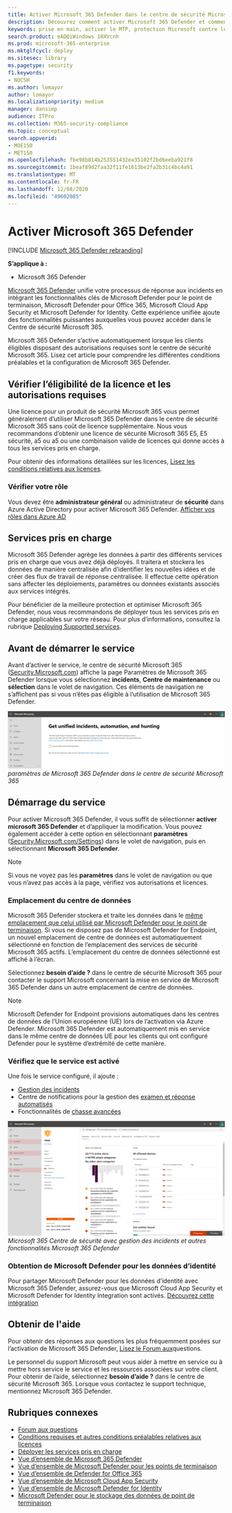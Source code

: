 ```yaml
---
title: Activer Microsoft 365 Defender dans le centre de sécurité Microsoft 365
description: Découvrez comment activer Microsoft 365 Defender et commencer à intégrer votre incident de sécurité et votre réponse.
keywords: prise en main, activer le MTP, protection Microsoft contre les menaces, M365, sécurité, emplacement des données, autorisations requises, éligibilité des licences, page Paramètres
search.product: eADQiWindows 10XVcnh
ms.prod: microsoft-365-enterprise
ms.mktglfcycl: deploy
ms.sitesec: library
ms.pagetype: security
f1.keywords:
- NOCSH
ms.author: lomayor
author: lomayor
ms.localizationpriority: medium
manager: dansimp
audience: ITPro
ms.collection: M365-security-compliance
ms.topic: conceptual
search.appverid:
- MOE150
- MET150
ms.openlocfilehash: fbe98b814b253551432ea35102f2bd6eeba921f8
ms.sourcegitcommit: 1beaf89d2faa32f11fe1613be2fa2b31c4bc4a91
ms.translationtype: MT
ms.contentlocale: fr-FR
ms.lasthandoff: 12/08/2020
ms.locfileid: "49602085"
---
```

# <a name="turn-on-microsoft-365-defender"></a>Activer Microsoft 365 Defender

[!INCLUDE [Microsoft 365 Defender rebranding](../includes/microsoft-defender.md)]


**S’applique à :**
- Microsoft 365 Defender

[Microsoft 365 Defender](microsoft-threat-protection.md) unifie votre processus de réponse aux incidents en intégrant les fonctionnalités clés de Microsoft Defender pour le point de terminaison, Microsoft Defender pour Office 365, Microsoft Cloud App Security et Microsoft Defender for Identity. Cette expérience unifiée ajoute des fonctionnalités puissantes auxquelles vous pouvez accéder dans le Centre de sécurité Microsoft 365.

Microsoft 365 Defender s’active automatiquement lorsque les clients éligibles disposant des autorisations requises sont le centre de sécurité Microsoft 365. Lisez cet article pour comprendre les différentes conditions préalables et la configuration de Microsoft 365 Defender.

## <a name="check-license-eligibility-and-required-permissions"></a>Vérifier l’éligibilité de la licence et les autorisations requises
Une licence pour un produit de sécurité Microsoft 365 vous permet généralement d’utiliser Microsoft 365 Defender dans le centre de sécurité Microsoft 365 sans coût de licence supplémentaire. Nous vous recommandons d’obtenir une licence de sécurité Microsoft 365 E5, E5 sécurité, a5 ou a5 ou une combinaison valide de licences qui donne accès à tous les services pris en charge.

Pour obtenir des informations détaillées sur les licences, [Lisez les conditions relatives aux licences](prerequisites.md#licensing-requirements).

### <a name="check-your-role"></a>Vérifier votre rôle
Vous devez être **administrateur général** ou administrateur de **sécurité** dans Azure Active Directory pour activer Microsoft 365 Defender. [Afficher vos rôles dans Azure AD](https://docs.microsoft.com//azure/active-directory/users-groups-roles/directory-manage-roles-portal)

## <a name="supported-services"></a>Services pris en charge
Microsoft 365 Defender agrège les données à partir des différents services pris en charge que vous avez déjà déployés. Il traitera et stockera les données de manière centralisée afin d’identifier les nouvelles idées et de créer des flux de travail de réponse centralisée. Il effectue cette opération sans affecter les déploiements, paramètres ou données existants associés aux services intégrés.

Pour bénéficier de la meilleure protection et optimiser Microsoft 365 Defender, nous vous recommandons de déployer tous les services pris en charge applicables sur votre réseau. Pour plus d’informations, consultez la rubrique [Deploying Supported services](deploy-supported-services.md).

## <a name="before-starting-the-service"></a>Avant de démarrer le service
Avant d’activer le service, le centre de sécurité Microsoft 365 ([Security.Microsoft.com](https://security.microsoft.com)) affiche la page Paramètres de Microsoft 365 Defender lorsque vous sélectionnez **incidents**, **Centre de maintenance** ou **sélection** dans le volet de navigation. Ces éléments de navigation ne s’affichent pas si vous n’êtes pas éligible à l’utilisation de Microsoft 365 Defender.

![Image de la page Paramètres de Microsoft 365 Defender affichée si Microsoft 365 Defender n’a pas été activé pour les ](../../media/mtp-enable/mtp-settings.png)
 *paramètres de Microsoft 365 Defender dans le centre de sécurité Microsoft 365*

## <a name="starting-the-service"></a>Démarrage du service
Pour activer Microsoft 365 Defender, il vous suffit de sélectionner **activer microsoft 365 Defender** et d’appliquer la modification. Vous pouvez également accéder à cette option en sélectionnant **paramètres** ([Security.Microsoft.com/Settings](https://security.microsoft.com/settings)) dans le volet de navigation, puis en sélectionnant **Microsoft 365 Defender**.

>[!NOTE]
>Si vous ne voyez pas les **paramètres** dans le volet de navigation ou que vous n’avez pas accès à la page, vérifiez vos autorisations et licences.

### <a name="data-center-location"></a>Emplacement du centre de données
Microsoft 365 Defender stockera et traite les données dans le [même emplacement que celui utilisé par Microsoft Defender pour le point de terminaison](https://docs.microsoft.com/windows/security/threat-protection/microsoft-defender-atp/data-storage-privacy). Si vous ne disposez pas de Microsoft Defender for Endpoint, un nouvel emplacement de centre de données est automatiquement sélectionné en fonction de l’emplacement des services de sécurité Microsoft 365 actifs. L’emplacement du centre de données sélectionné est affiché à l’écran. 

Sélectionnez **besoin d’aide ?** dans le centre de sécurité Microsoft 365 pour contacter le support Microsoft concernant la mise en service de Microsoft 365 Defender dans un autre emplacement de centre de données. 

>[!NOTE]
>Microsoft Defender for Endpoint provisions automatiques dans les centres de données de l’Union européenne (UE) lors de l’activation via Azure Defender. Microsoft 365 Defender est automatiquement mis en service dans le même centre de données UE pour les clients qui ont configuré Defender pour le système d’extrémité de cette manière. 

### <a name="confirm-that-the-service-is-on"></a>Vérifiez que le service est activé
Une fois le service configuré, il ajoute :

- [Gestion des incidents](incidents-overview.md)
- Centre de notifications pour la gestion des [examen et réponse automatisés](mtp-autoir.md)
- Fonctionnalités de [chasse avancées](advanced-hunting-overview.md)

![Image du volet de navigation du centre de sécurité Microsoft 365 avec les fonctionnalités Microsoft 365 Defender ](../../media/mtp-enable/mtp-on.png)
 *Microsoft 365 Centre de sécurité avec gestion des incidents et autres fonctionnalités Microsoft 365 Defender*

### <a name="getting-microsoft-defender-for-identity-data"></a>Obtention de Microsoft Defender pour les données d’identité
Pour partager Microsoft Defender pour les données d’identité avec Microsoft 365 Defender, assurez-vous que Microsoft Cloud App Security et Microsoft Defender for Identity Integration sont activés. [Découvrez cette intégration](https://docs.microsoft.com/cloud-app-security/aatp-integration)


## <a name="get-assistance"></a>Obtenir de l'aide

Pour obtenir des réponses aux questions les plus fréquemment posées sur l’activation de Microsoft 365 Defender, [Lisez le Forum aux](mtp-enable-faq.md)questions.

Le personnel du support Microsoft peut vous aider à mettre en service ou à mettre hors service le service et les ressources associées sur votre client. Pour obtenir de l’aide, sélectionnez **besoin d’aide ?** dans le centre de sécurité Microsoft 365. Lorsque vous contactez le support technique, mentionnez Microsoft 365 Defender.

## <a name="related-topics"></a>Rubriques connexes

- [Forum aux questions](mtp-enable-faq.md)
- [Conditions requises et autres conditions préalables relatives aux licences](prerequisites.md)
- [Déployer les services pris en charge](deploy-supported-services.md)
- [Vue d’ensemble de Microsoft 365 Defender](microsoft-threat-protection.md)
- [Vue d’ensemble de Microsoft Defender pour les points de terminaison](https://docs.microsoft.com/windows/security/threat-protection/microsoft-defender-atp/microsoft-defender-advanced-threat-protection)
- [Vue d’ensemble de Defender for Office 365](../office-365-security/office-365-atp.md)
- [Vue d’ensemble de Microsoft Cloud App Security](https://docs.microsoft.com/cloud-app-security/what-is-cloud-app-security)
- [Vue d’ensemble de Microsoft Defender for Identity](https://docs.microsoft.com/azure-advanced-threat-protection/what-is-atp)
- [Microsoft Defender pour le stockage des données de point de terminaison](https://docs.microsoft.com/windows/security/threat-protection/microsoft-defender-atp/data-storage-privacy)
